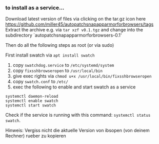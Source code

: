 
### to install as a service...

Download latest version of files via clicking on the tar.gz icon here https://github.com/miller45/autopatchsnapapparmorforbrowsers/tags
Extract the archive e.g. via `tar xzf v0.1.tgz` and change into the subdirectory `autopatchsnapapparmorforbrowsers-0.1'

Then do all the following steps as root (or via sudo)

First install swatch via `apt install swatch`

1) copy `swatchdog.service` to `/etc/systemd/system`
2) copy `fixsshbrowseropen` to `/usr/local/bin`
3) give exec rights via `chmod u+x /usr/local/bin/fixsshbrowseropen` 
4) copy `swatch.conf` to `/etc/`
5) exec the following to enable and start swatch as a service
```
systemctl daemon-reload
systemctl enable swatch
systemctl start swatch
```
Check if the service is running with this command: `systemctl status swatch`.

Hinweis: Vergiss nicht die aktuelle Version von ibsopen (von deinem Rechner) rueber zu kopieren

